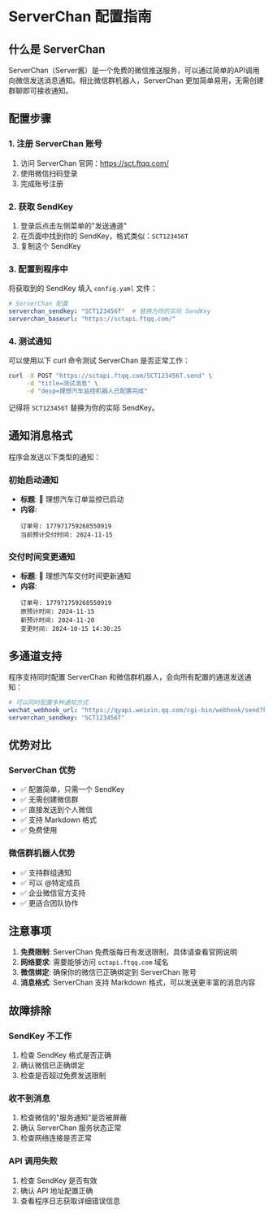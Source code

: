 # ServerChan 配置指南

## 什么是 ServerChan

ServerChan（Server酱）是一个免费的微信推送服务，可以通过简单的API调用向微信发送消息通知。相比微信群机器人，ServerChan 更加简单易用，无需创建群聊即可接收通知。

## 配置步骤

### 1. 注册 ServerChan 账号

1. 访问 ServerChan 官网：https://sct.ftqq.com/
2. 使用微信扫码登录
3. 完成账号注册

### 2. 获取 SendKey

1. 登录后点击左侧菜单的"发送通道"
2. 在页面中找到你的 SendKey，格式类似：`SCT123456T`
3. 复制这个 SendKey

### 3. 配置到程序中

将获取到的 SendKey 填入 `config.yaml` 文件：

```yaml
# ServerChan 配置
serverchan_sendkey: "SCT123456T"  # 替换为你的实际 SendKey
serverchan_baseurl: "https://sctapi.ftqq.com/"
```

### 4. 测试通知

可以使用以下 curl 命令测试 ServerChan 是否正常工作：

```bash
curl -X POST "https://sctapi.ftqq.com/SCT123456T.send" \
     -d "title=测试消息" \
     -d "desp=理想汽车监控机器人已配置完成"
```

记得将 `SCT123456T` 替换为你的实际 SendKey。

## 通知消息格式

程序会发送以下类型的通知：

### 初始启动通知
- **标题**: 🚗 理想汽车订单监控已启动
- **内容**: 
  ```
  订单号: 177971759268550919
  当前预计交付时间: 2024-11-15
  ```

### 交付时间变更通知
- **标题**: 🚗 理想汽车交付时间更新通知
- **内容**: 
  ```
  订单号: 177971759268550919
  原预计时间: 2024-11-15
  新预计时间: 2024-11-20
  变更时间: 2024-10-15 14:30:25
  ```

## 多通道支持

程序支持同时配置 ServerChan 和微信群机器人，会向所有配置的通道发送通知：

```yaml
# 可以同时配置多种通知方式
wechat_webhook_url: "https://qyapi.weixin.qq.com/cgi-bin/webhook/send?key=YOUR_KEY"
serverchan_sendkey: "SCT123456T"
```

## 优势对比

### ServerChan 优势
- ✅ 配置简单，只需一个 SendKey
- ✅ 无需创建微信群
- ✅ 直接发送到个人微信
- ✅ 支持 Markdown 格式
- ✅ 免费使用

### 微信群机器人优势
- ✅ 支持群组通知
- ✅ 可以 @特定成员
- ✅ 企业微信官方支持
- ✅ 更适合团队协作

## 注意事项

1. **免费限制**: ServerChan 免费版每日有发送限制，具体请查看官网说明
2. **网络要求**: 需要能够访问 `sctapi.ftqq.com` 域名
3. **微信绑定**: 确保你的微信已正确绑定到 ServerChan 账号
4. **消息格式**: ServerChan 支持 Markdown 格式，可以发送更丰富的消息内容

## 故障排除

### SendKey 不工作
1. 检查 SendKey 格式是否正确
2. 确认微信已正确绑定
3. 检查是否超过免费发送限制

### 收不到消息
1. 检查微信的"服务通知"是否被屏蔽
2. 确认 ServerChan 服务状态正常
3. 检查网络连接是否正常

### API 调用失败
1. 检查 SendKey 是否有效
2. 确认 API 地址配置正确
3. 查看程序日志获取详细错误信息